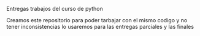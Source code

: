 Entregas trabajos del curso de python

Creamos este repositorio para poder tarbajar con el mismo codigo y no tener inconsistencias 
lo usaremos para las entregas parciales y las finales
